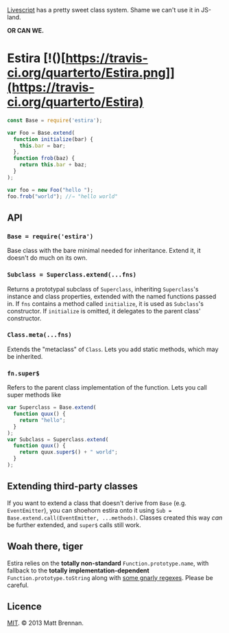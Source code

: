 [Livescript](http://livescript.com) has a pretty sweet class system. Shame we can't use it in JS-land.

**OR CAN WE.**

Estira [!()[https://travis-ci.org/quarterto/Estira.png]](https://travis-ci.org/quarterto/Estira)
======

```javascript
const Base = require('estira');

var Foo = Base.extend(
  function initialize(bar) {
    this.bar = bar;
  },
  function frob(baz) {
    return this.bar + baz;
  }
);

var foo = new Foo("hello ");
foo.frob("world"); //⇒ "hello world"
```

API
---

### `Base = require('estira')`

Base class with the bare minimal needed for inheritance. Extend it, it doesn't do much on its own.

### `Subclass = Superclass.extend(...fns)`

Returns a prototypal subclass of `Superclass`, inheriting `Superclass`'s instance and class properties, extended with the named functions passed in. If `fns` contains a method called `initialize`, it is used as `Subclass`'s constructor. If `initialize` is omitted, it delegates to the parent class' constructor.

### `Class.meta(...fns)`

Extends the "metaclass" of `Class`. Lets you add static methods, which may be inherited.

### `fn.super$`

Refers to the parent class implementation of the function. Lets you call super methods like

```javascript
var Superclass = Base.extend(
  function quux() {
    return "hello";
  }
);
var Subclass = Superclass.extend(
  function quux() {
    return quux.super$() + " world";
  }
);
```

Extending third-party classes
-----------------------------
If you want to extend a class that doesn't derive from `Base` (e.g. `EventEmitter`), you can shoehorn estira onto it using `Sub = Base.extend.call(EventEmitter, ...methods)`. Classes created this way *can* be further extended, and `super$` calls still work.


Woah there, tiger
-----------------
Estira relies on the **totally non-standard** `Function.prototype.name`, with fallback to the **totally implementation-dependent** `Function.prototype.toString` along with [some gnarly regexes](/index.ls#L12). Please be careful.

Licence
-------
[MIT](/licence.md). &copy; 2013 Matt Brennan.
